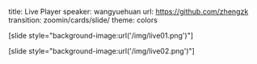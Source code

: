 title: Live Player
speaker: wangyuehuan
url: https://github.com/zhengzk
transition: zoomin/cards/slide/
theme: colors

[slide style="background-image:url('/img/live01.png')"]

[slide style="background-image:url('/img/live02.png')"]